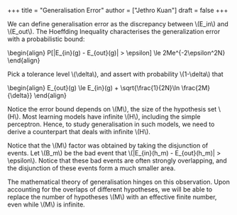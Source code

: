 +++
title = "Generalisation Error"
author = ["Jethro Kuan"]
draft = false
+++

We can define generalisation error as the discrepancy between \\(E\_in\\)
and \\(E\_out\\). The Hoeffding Inequality characterises the generalization
error with a probabilistic bound:

\begin{align}
P[|E\_{in}(g) - E\_{out}(g)| > \epsilon] \le 2Me^{-2\epsilon^2N}
\end{align}

Pick a tolerance level \\(\delta\\), and assert with probability
\\(1-\delta\\) that

\begin{align}
  E\_{out}(g) \le E\_{in}(g) + \sqrt{\frac{1}{2N}\ln \frac{2M}{\delta}}
\end{align}

Notice the error bound depends on \\(M\\), the size of the hypothesis set \\(H\\). Most
learning models have infinite \\(H\\), including the simple perceptron. Hence, to
study generalisation in such models, we need to derive a counterpart that deals
with infinite \\(H\\).

Notice that the \\(M\\) factor was obtained by taking the disjunction of events. Let
\\(B\_m\\) be the bad event that \\(|E\_{in}(h\_m) - E\_{out}(h\_m)| > \epsilon\\). Notice
that these bad events are often strongly overlapping, and the disjunction of
these events form a much smaller area.

The mathematical theory of generalisation hinges on this observation.
Upon accounting for the overlaps of different hypotheses, we will be
able to replace the number of hypotheses \\(M\\) with an effective finite
number, even while \\(M\\) is infinite.